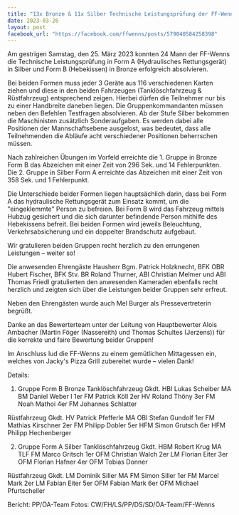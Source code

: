 ```yaml
---
title: "13x Bronze & 11x Silber Technische Leistungsprüfung der FF-Wenns Form A/B"
date: 2023-03-26
layout: post
facebook_url: "https://facebook.com/ffwenns/posts/579040584258398"
---
```


Am gestrigen Samstag, den 25. März 2023 konnten 24 Mann der FF-Wenns die Technische Leistungsprüfung in Form A (Hydraulisches Rettungsgerät) in Silber und Form B (Hebekissen) in Bronze erfolgreich absolvieren. 

Bei beiden Formen muss jeder 3 Geräte aus 116 verschiedenen Karten ziehen und diese in den beiden Fahrzeugen (Tanklöschfahrzeug & Rüstfahrzeug) entsprechend zeigen. Hierbei dürfen die Teilnehmer nur bis zu einer Handbreite daneben liegen. Die Gruppenkommandanten müssen neben den Befehlen Testfragen absolvieren. Ab der Stufe Silber bekommen die Maschinisten zusätzlich Sonderaufgaben. Es werden dabei alle Positionen der Mannschaftsebene ausgelost, was bedeutet, dass alle Teilnehmenden die Abläufe acht verschiedener Positionen beherrschen müssen.

Nach zahlreichen Übungen im Vorfeld erreichte die 1. Gruppe in Bronze Form B das Abzeichen mit einer Zeit von 296 Sek. und 14 Fehlerpunkten. Die 2. Gruppe in Silber Form A erreichte das Abzeichen mit einer Zeit von 358 Sek. und 1 Fehlerpunkt. 

Die Unterschiede beider Formen liegen hauptsächlich darin, dass bei Form A das hydraulische Rettungsgerät zum Einsatz kommt, um die "eingeklemmte" Person zu befreien. Bei Form B wird das Fahrzeug mittels Hubzug gesichert und die sich darunter befindende Person mithilfe des Hebekissens befreit. Bei beiden Formen wird jeweils Beleuchtung, Verkehrsabsicherung und ein doppelter Brandschutz aufgebaut.

Wir gratulieren beiden Gruppen recht herzlich zu den errungenen Leistungen – weiter so! 

Die anwesenden Ehrengäste Hausherr Bgm. Patrick Holzknecht, BFK OBR Hubert Fischer, BFK Stv. BR Roland Thurner, ABI Christian Melmer und ABI Thomas Friedl gratulierten den anwesenden Kameraden ebenfalls recht herzlich und zeigten sich über die Leistungen beider Gruppen sehr erfreut. 

Neben den Ehrengästen wurde auch Mel Burger als Pressevertreterin begrüßt. 

Danke an das Bewerterteam unter der Leitung von Hauptbewerter Alois Ambacher (Martin Föger (Nassereith) und Thomas Schultes (Jerzens)) für die korrekte und faire Bewertung beider Gruppen! 

Im Anschluss lud die FF-Wenns zu einem gemütlichen Mittagessen ein, welches von Jacky's Pizza Grill zubereitet wurde – vielen Dank! 

Details:
1. Gruppe Form B Bronze
Tanklöschfahrzeug
Gkdt. HBI Lukas Scheiber
MA BM Daniel Weber I
1er FM Patrick Köll
2er HV Roland Thöny
3er FM Noah Mathoi
4er FM Johannes Schlatter

Rüstfahrzeug
Gkdt. HV Patrick Pfefferle
MA OBI Stefan Gundolf
1er FM Mathias Kirschner
2er FM Philipp Dobler
5er HFM Simon Grutsch
6er HFM Philipp Hechenberger

2. Gruppe Form A Silber
Tanklöschfahrzeug
Gkdt. HBM Robert Krug
MA TLF FM Marco Gritsch
1er OFM Christian Walch
2er LM Florian Eiter
3er OFM Florian Hafner
4er OFM Tobias Donner

Rüstfahrzeug
Gkdt. LM Dominik Siller
MA FM Simon Siller
1er FM Marcel Mark
2er LM Fabian Eiter
5er OFM Fabian Mark
6er OFM Michael Pfurtscheller

Bericht: PP/ÖA-Team
Fotos: CW/FH/LS/PP/DS/SD/ÖA-Team/FF-Wenns